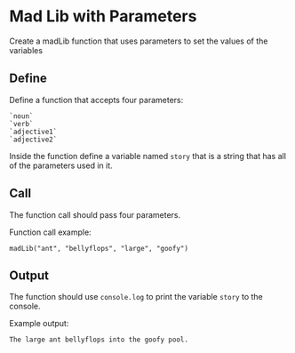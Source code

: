 # Mad Lib with Parameters

Create a madLib function that uses parameters to set the values of the variables

## Define

Define a function that accepts four parameters: 

	`noun`
	`verb`
	`adjective1`
	`adjective2`

Inside the function define a variable named `story` that is a string that has all of the
parameters used in it.

## Call

The function call should pass four parameters.

Function call example:
```
madLib("ant", "bellyflops", "large", "goofy")
```

## Output

The function should use `console.log` to print the variable `story` to the console.

Example output:
```
The large ant bellyflops into the goofy pool.
```
